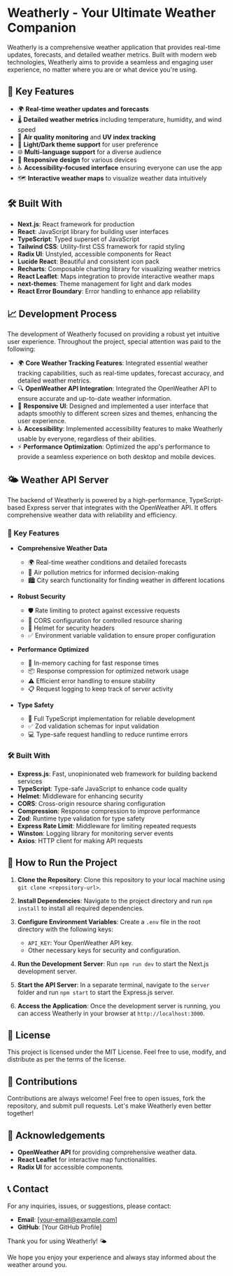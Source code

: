# Weatherly - Your Ultimate Weather Companion

Weatherly is a comprehensive weather application that provides real-time updates, forecasts, and detailed weather metrics. Built with modern web technologies, Weatherly aims to provide a seamless and engaging user experience, no matter where you are or what device you're using.

## 🚀 Key Features

- 🌍 **Real-time weather updates and forecasts**
- 🌡️ **Detailed weather metrics** including temperature, humidity, and wind speed
- 🌆 **Air quality monitoring** and **UV index tracking**
- 🎨 **Light/Dark theme support** for user preference
- 🌐 **Multi-language support** for a diverse audience
- 📱 **Responsive design** for various devices
- ♿ **Accessibility-focused interface** ensuring everyone can use the app
- 🗺️ **Interactive weather maps** to visualize weather data intuitively

## 🛠️ Built With

- **Next.js**: React framework for production
- **React**: JavaScript library for building user interfaces
- **TypeScript**: Typed superset of JavaScript
- **Tailwind CSS**: Utility-first CSS framework for rapid styling
- **Radix UI**: Unstyled, accessible components for React
- **Lucide React**: Beautiful and consistent icon pack
- **Recharts**: Composable charting library for visualizing weather metrics
- **React Leaflet**: Maps integration to provide interactive weather maps
- **next-themes**: Theme management for light and dark modes
- **React Error Boundary**: Error handling to enhance app reliability

## 📈 Development Process

The development of Weatherly focused on providing a robust yet intuitive user experience. Throughout the project, special attention was paid to the following:

- 🌍 **Core Weather Tracking Features**: Integrated essential weather tracking capabilities, such as real-time updates, forecast accuracy, and detailed weather metrics.
- 🔍 **OpenWeather API Integration**: Integrated the OpenWeather API to ensure accurate and up-to-date weather information.
- 🎨 **Responsive UI**: Designed and implemented a user interface that adapts smoothly to different screen sizes and themes, enhancing the user experience.
- ♿ **Accessibility**: Implemented accessibility features to make Weatherly usable by everyone, regardless of their abilities.
- ⚡ **Performance Optimization**: Optimized the app's performance to provide a seamless experience on both desktop and mobile devices.

## 🌤️ Weather API Server

The backend of Weatherly is powered by a high-performance, TypeScript-based Express server that integrates with the OpenWeather API. It offers comprehensive weather data with reliability and efficiency.

### 🚀 Key Features

- **Comprehensive Weather Data**
  - 🌍 Real-time weather conditions and detailed forecasts
  - 🌆 Air pollution metrics for informed decision-making
  - 🏙️ City search functionality for finding weather in different locations

- **Robust Security**
  - 🛡️ Rate limiting to protect against excessive requests
  - 🔐 CORS configuration for controlled resource sharing
  - 🛑 Helmet for security headers
  - ✅ Environment variable validation to ensure proper configuration

- **Performance Optimized**
  - 🚄 In-memory caching for fast response times
  - 📦 Response compression for optimized network usage
  - ⚠️ Efficient error handling to ensure stability
  - 📋 Request logging to keep track of server activity

- **Type Safety**
  - 📘 Full TypeScript implementation for reliable development
  - ✅ Zod validation schemas for input validation
  - 💻 Type-safe request handling to reduce runtime errors

### 🛠️ Built With

- **Express.js**: Fast, unopinionated web framework for building backend services
- **TypeScript**: Type-safe JavaScript to enhance code quality
- **Helmet**: Middleware for enhancing security
- **CORS**: Cross-origin resource sharing configuration
- **Compression**: Response compression to improve performance
- **Zod**: Runtime type validation for type safety
- **Express Rate Limit**: Middleware for limiting repeated requests
- **Winston**: Logging library for monitoring server events
- **Axios**: HTTP client for making API requests

## 📜 How to Run the Project

1. **Clone the Repository**: Clone this repository to your local machine using `git clone <repository-url>`.

2. **Install Dependencies**: Navigate to the project directory and run `npm install` to install all required dependencies.

3. **Configure Environment Variables**: Create a `.env` file in the root directory with the following keys:
   - `API_KEY`: Your OpenWeather API key.
   - Other necessary keys for security and configuration.

4. **Run the Development Server**: Run `npm run dev` to start the Next.js development server.

5. **Start the API Server**: In a separate terminal, navigate to the `server` folder and run `npm start` to start the Express.js server.

6. **Access the Application**: Once the development server is running, you can access Weatherly in your browser at `http://localhost:3000`.

## 📄 License

This project is licensed under the MIT License. Feel free to use, modify, and distribute as per the terms of the license.

## 💬 Contributions

Contributions are always welcome! Feel free to open issues, fork the repository, and submit pull requests. Let's make Weatherly even better together!

## 🙌 Acknowledgements

- **OpenWeather API** for providing comprehensive weather data.
- **React Leaflet** for interactive map functionalities.
- **Radix UI** for accessible components.

## 📞 Contact

For any inquiries, issues, or suggestions, please contact:
- **Email**: [your-email@example.com]
- **GitHub**: [Your GitHub Profile]

Thank you for using Weatherly! 🌤️

We hope you enjoy your experience and always stay informed about the weather around you.

